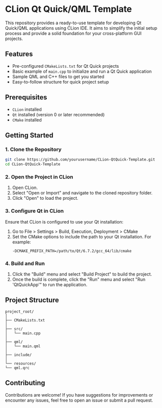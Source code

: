 # CLion Qt Quick/QML Template

This repository provides a ready-to-use template for developing Qt Quick/QML applications using CLion IDE. It aims to simplify the initial setup process and provide a solid foundation for your cross-platform GUI projects.

##  Features
- Pre-configured `CMakeLists.txt` for Qt Quick projects
- Basic example of `main.cpp` to initialize and run a Qt Quick application
- Sample QML and C++ files to get you started
- Easy-to-follow structure for quick project setup

## Prerequisites
- `CLion` installed
- `Qt` installed (version 0 or later recommended)
- `CMake` installed

## Getting Started
### 1. Clone the Repository

```bash
git clone https://github.com/yourusername/CLion-QtQuick-Template.git
cd CLion-QtQuick-Template
```

### 2. Open the Project in CLion
1. Open CLion.
2. Select "Open or Import" and navigate to the cloned repository folder.
3. Click "Open" to load the project.

### 3. Configure Qt in CLion
Ensure that CLion is configured to use your Qt installation:
1. Go to File > Settings > Build, Execution, Deployment > CMake
2. Set the CMake options to include the path to your Qt installation. For example:
   ```
   -DCMAKE_PREFIX_PATH=/path/to/Qt/6.7.2/gcc_64/lib/cmake
   ```

### 4. Build and Run
1. Click the "Build" menu and select "Build Project" to build the project.
2. Once the build is complete, click the "Run" menu and select "Run 'QtQuickApp'" to run the application.

## Project Structure
```
project_root/
│
├── CMakeLists.txt
│
├── src/
│   └── main.cpp
│
├── qml/
│   └── main.qml
│
├── include/
│
└── resources/
└── qml.qrc
```

## Contributing
Contributions are welcome! If you have suggestions for improvements or encounter any issues, feel free to open an issue or submit a pull request.
